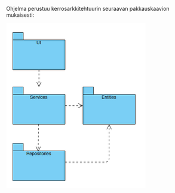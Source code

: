 Ohjelma perustuu kerrosarkkitehtuurin seuraavan pakkauskaavion mukaisesti:

![Pakkauskaavio](./kuvat/Pakkauskaavio.png)